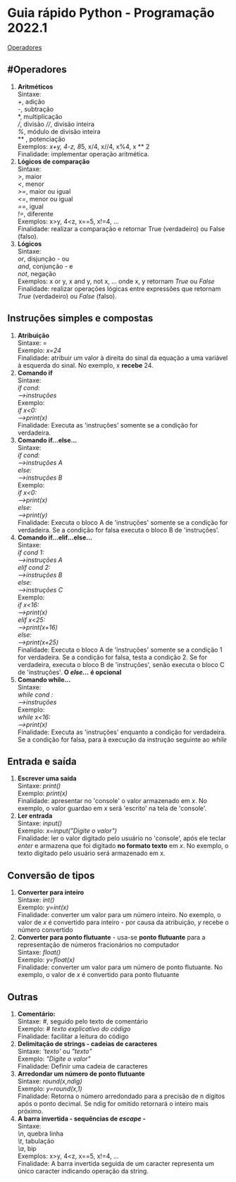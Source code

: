 # Guia rápido Python - Programação 2022.1
[Operadores](operadores)

## #Operadores
1. **Aritméticos**  
   Sintaxe:  
   *+*, adição  
   *-*, subtração  
   *, multiplicação  
   */*, divisão
   *//*, divisão inteira  
   *%*, módulo de divisão inteira  
    ** , potenciação  
    Exemplos: *x+y, 4-z, 8*5, x/4, x//4, x%4, x ** 2  
    Finalidade: implementar operação aritmética.
2. **Lógicos de comparação**  
  Sintaxe:  
  *>*, maior  
  *<*, menor  
  *>=*, maior ou igual  
  *<=*, menor ou igual  
  *==*, igual  
  *!=*, diferente  
  Exemplos: x>y, 4<z, x==5, x!=4, ...  
  Finalidade: realizar a comparação e retornar True (verdadeiro) ou False (falso).  
3. **Lógicos**  
  Sintaxe:  
  *or*, disjunção - ou  
  *and*, conjunção - e  
  *not*, negação  
  Exemplos: x or y, x and y, not x, ... onde x, y retornam *True* ou *False* 
  Finalidade: realizar operações lógicas entre expressões que retornam *True* (verdadeiro) ou *False* (falso). 
 
## Instruções simples e compostas 
1. **Atribuição**  
   Sintaxe: *=*  
   Exemplo: *x=24*  
   Finalidade: atribuir um valor à direita do sinal da equação a uma variável à esquerda do sinal. No exemplo, x **recebe** 24.
2. **Comando if**  
  Sintaxe:  
  *if cond:*  
  *-->instruções*  
  Exemplo:  
  *if x<0:*  
  *-->print(x)*  
  Finalidade: Executa as 'instruções' somente se a condição for verdadeira.  
3. **Comando if...else...**  
  Sintaxe:  
  *if cond:*  
  *-->instruções A*  
  *else:*  
  *-->instruções B*  
  Exemplo:  
  *if x<0:*  
  *-->print(x)*  
  *else:*  
  *-->print(y)*  
  Finalidade: Executa o bloco A de 'instruções' somente se a condição for verdadeira. Se a condição for falsa executa o bloco B de 'instruções'.  
4. **Comando if...elif...else...**  
  Sintaxe:  
  *if cond 1:*  
  *-->instruções A*  
  *elif cond 2:*  
  *-->instruções B*  
  *else:*  
  *-->instruções C*  
  Exemplo:  
  *if x<16:*  
  *-->print(x)*  
  *elif x<25:*  
  *-->print(x+16)*  
  *else:*  
  *-->print(x+25)*  
  Finalidade: Executa o bloco A de 'instruções' somente se a condição 1 for verdadeira. Se a condição for falsa, testa a condição 2. Se for verdadeira, executa o bloco B de 'instruções', senão executa o bloco C de 'instruções'. **O *else...* é opcional**   
5. **Comando while...**  
  Sintaxe:  
  *while cond :*  
  *-->instruções*  
  Exemplo:  
  *while x<16:*  
  *-->print(x)*    
  Finalidade: Executa as 'instruções' enquanto a condição for verdadeira. Se a condição for falsa, para à execução da instrução seguinte ao *while*  

## Entrada e saída
1. **Escrever uma saída**  
   Sintaxe: *print()*  
   Exemplo: *print(x)*  
   Finalidade: apresentar no 'console' o valor armazenado em *x*. No exemplo, o valor guardao em *x* será 'escrito' na tela de 'console'.
2. **Ler entrada**  
   Sintaxe: *input()*  
   Exemplo: *x=input("Digite o valor")*  
   Finalidade: ler o valor digitado pelo usuário no 'console', após ele teclar *enter* e armazena que foi digitado **no formato texto** em *x*. No exemplo, o texto digitado pelo usuário será armazenado em x.

## Conversão de tipos
1. **Converter para inteiro**  
   Sintaxe: *int()*  
   Exemplo: *y=int(x)*  
   Finalidade: converter um valor para um número inteiro. No exemplo, o valor de *x* é convertido para inteiro - por causa da atribuição, *y* recebe o número convertido  
2. **Converter para ponto flutuante** - usa-se **ponto flutuante** para a representação de números fracionários no computador  
   Sintaxe: *float()*  
   Exemplo: *y=float(x)*  
   Finalidade: converter um valor para um número de ponto flutuante. No exemplo, o valor de *x* é convertido para ponto flutuante

## Outras
1. **Comentário:**  
   Sintaxe: *#*, seguido pelo texto de comentário  
   Exemplo: *# texto explicativo do código*   
   Finalidade: facilitar a leitura do código
2.  **Delimitação de strings - cadeias de caracteres**  
   Sintaxe: *'texto'* ou *"texto"*  
   Exemplo: *"Digite o valor"*  
   Finalidade: Definir uma cadeia de caracteres
3. **Arredondar um número de ponto flutuante**  
   Sintaxe: *round(x,ndig)*  
   Exemplo: *y=round(x,1)*  
   Finalidade: Retorna o número arredondado para a precisão de n dígitos após o ponto decimal. Se ndig for omitido retornará o inteiro mais próximo.  
4. **A barra invertida - sequências de *escape* -**  
  Sintaxe:  
  *\n*, quebra linha  
  *\t*, tabulação  
  *\a*, bip  
  Exemplos: x>y, 4<z, x==5, x!=4, ...  
  Finalidade: A barra invertida seguida de um caracter representa um único caracter indicando operação da string.  

